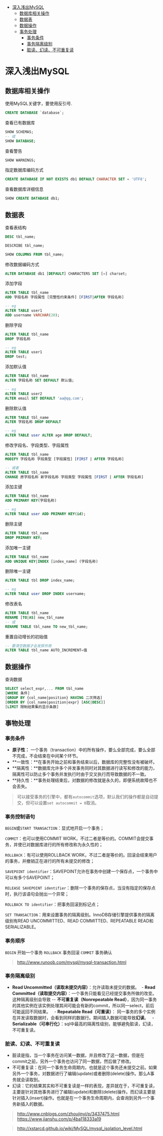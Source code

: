 
<!-- @import "[TOC]" {cmd="toc" depthFrom=1 depthTo=6 orderedList=false} -->

<!-- code_chunk_output -->

* [深入浅出MySQL](#深入浅出mysql)
	* [数据库相关操作](#数据库相关操作)
	* [数据表](#数据表)
	* [数据操作](#数据操作)
	* [事务处理](#事务处理)
		* [事务条件](#事务条件)
		* [事务隔离级别](#事务隔离级别)
		* [脏读、幻读、不可重复读](#脏读、幻读、不可重复读)

<!-- /code_chunk_output -->


# 深入浅出MySQL

## 数据库相关操作

使用MySQL关键字，要使用反引号.

```sql
CREATE DATABASE `database`;
```

查看已有数据库

```sql
SHOW SCHEMAS;
-- 或
SHOW DATABASE;
```

查看警告

```sql
SHOW WARNINGS;
``` 

指定数据库编码方式

```sql
CREATE DATABASE IF NOT EXISTS db1 DEFAULT CHARACTER SET = 'UTF8';
```

查看数据库详细信息

```sql
SHOW CREATE DATABASE db1;
```

## 数据表

查看表结构

```sql
DESC tbl_name;

DESCRIBE tbl_name;

SHOW COLUMNS FROM tbl_name;
```

修改数据编码方式

```sql
ALTER DATABASE db1 [DEFAULT] CHARACTERS SET [=] charset;
```

添加字段

```sql
ALTER TABLE tbl_name 
ADD 字段名称 字段属性 [完整性约束条件] [FIRST|AFTER 字段名称]

-- eg
ALTER TABLE user1
ADD username VARCHAR(20);
```

删除字段

```sql
ALTER TABLE tbl_name
DROP 字段名称

-- eg
ALTER TABLE user1
DROP test;
```

添加默认值

```sql
ALTER TABLE tbl_name
ALTER 字段名称 SET DEFAULT 默认值;

-- eg
ALTER TABLE user2
ALTER email SET DEFAULT 'aa@qq.com';
```

删除默认值

```sql
ALTER TABLE tbl_name
ALTER 字段名称 DROP DEFAULT

-- eg
ALTER TABLE user ALTER age DROP DEFAULT;
```

修改字段名、字段类型、字段属性

```sql
ALTER TABLE tbl_name
MODIFY 字段名称 字段类型 [字段属性] [FIRST | AFTER 字段名称]

-- 或者
ALTER TABLE tbl_name
CHANGE 原字段名称 新字段名称 字段类型 字段属性 [FIRST | AFTER 字段名称]
```

添加主键

```sql
ALTER TABLE tbl_name
ADD PRIMARY KEY(字段名称)

-- eg
ALTER TABLE user ADD PRIMARY KEY(id);
```

删除主键

```sql
ALTER TABLE tbl_name
DROP PRIMARY KEY;
```

添加唯一主键

```sql
ALTER TABLE tbl_name
ADD UNIQUE KEY|INDEX [index_name] (字段名称)
```

删除唯一主键

```sql
ALTER TABLE tbl DROP index_name;

-- eg
ALTER TABLE user DROP INDEX username;
```

修改表名

```sql
ALTER TABLE tbl_name 
RENAME [TO|AS] new_tbl_name
-- 或
RENAME TABLE tbl_name TO new_tbl_name;
```

重置自动增长的初始值

```sql
-- 要清空数据才会发挥作用
ALTER TABLE tbl_name AUTO_INCREMENT=值
```

## 数据操作

查询数据

```sql
SELECT select_expr,... FROM tbl_name
[WHERE 条件]
[GROUP BY {col_name|position} HAVING 二次筛选]
[ORDER BY {col_name|position|expr} [ASC|DESC]]
[LIMIT 限制结果集的显示条数]
```

## 事物处理

### 事务条件

 - **原子性：** 一个事务（transaction）中的所有操作，要么全部完成，要么全部不完成，不会结束在中间某个环节。
 - **一致性：**在事务开始之前和事务结束以后，数据库的完整性没有被破坏。
 - **隔离性：**数据库允许多个并发事务同时对其数据进行读写和修改的能力，隔离性可以防止多个事务并发执行时由于交叉执行而导致数据的不一致。
 - **持久性：**事务处理结束后，对数据的修改就是永久的，即便系统故障也不会丢失。

> 可以接受事务的引擎中，都有`autocommit`选项，默认我们的操作都是自动提交，但可以设置`set autocommit = 0`取消。


### 事务控制语句

`BEGIN`或`START TRANSACTION`：显式地开启一个事务；

`COMMIT`：也可以使用COMMIT WORK，不过二者是等价的。COMMIT会提交事务，并使已对数据库进行的所有修改称为永久性的；

`ROLLBACK`：有可以使用ROLLBACK WORK，不过二者是等价的。回滚会结束用户的事务，并撤销正在进行的所有未提交的修改；

`SAVEPOINT identifier`：SAVEPOINT允许在事务中创建一个保存点，一个事务中可以有多个SAVEPOINT；

`RELEASE SAVEPOINT identifier`：删除一个事务的保存点，当没有指定的保存点时，执行该语句会抛出一个异常；

`ROLLBACK TO identifier`：把事务回滚到标记点；

`SET TRANSACTION`：用来设置事务的隔离级别。InnoDB存储引擎提供事务的隔离级别有READ UNCOMMITTED、READ COMMITTED、REPEATABLE READ和SERIALIZABLE。


### 事务顺序

`BEGIN` 开始一个事务
`ROLLBACK` 事务回滚
`COMMIT` 事务确认

> http://www.runoob.com/mysql/mysql-transaction.html

### 事务隔离级别

  - **Read Uncommitted（读取未提交内容）**：允许读取未提交的数据。
  - **Read Committed（读取提交内容）**：一个事务只能看见已经提交事务所做的改变。这种隔离级别会导致 -- **不可重复读（Nonrepeatable Read）**，因为同一事务的其他实例在该实例处理其间可能会有新的commit，所以同一select，前后可能返回不同结果。
   - **Repeatable Read（可重读）**： 同一事务的多个实例在并发读取数据时，会看到同样的数据行。期间插入数据可能导致**幻读**。
   - **Serializable（可串行化）**：sql中最高的隔离性级别，能够避免脏读，幻读，不可重复读。

### 脏读、幻读、不可重复读

 - 脏读是指，当一个事务在访问某一数据，并且修改了这一数据，但是在commit之前，另外一个事务也访问了同一数据，然后做了修改。
 - 不可重复读：在同一个事务生命周期内，也就是这个事务还未提交之前。如果另外一个事务，对数据进行了编辑(update)或者删除(delete)操作。那么A事务就会读取到。
 - 幻读：它的结果其实和不可重复读是一样的表现，差异就在于，不可重复读，主要是针对其他事务进行了编辑(update)和删除(delete)操作。而幻读主要是针对插入(insert)操作。也就是在一个事务生命周期内，会查询到另外一个事务新插入的数据。
 
> http://www.cnblogs.com/zhoujinyi/p/3437475.html
> https://www.jianshu.com/p/4ba118333a19
 
> http://xstarcd.github.io/wiki/MySQL/mysql_isolation_level.html

